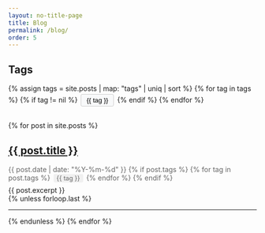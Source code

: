 ```yaml
---
layout: no-title-page
title: Blog
permalink: /blog/
order: 5
---
```


<div class="tags">
  <h2>Tags</h2>
  {% assign tags = site.posts | map: "tags" | uniq | sort %}
  {% for tag in tags %}
    {% if tag != nil %}
      <button class="tag-btn" data-tag="{{ tag }}">{{ tag }}</button>
    {% endif %}
  {% endfor %}
</div>

<div class="posts">
{% for post in site.posts %}
  <article class="post" data-tags="{{ post.tags | join: ' ' }}">
    <h2>
      <a href="{{ post.url | relative_url }}">{{ post.title }}</a>
    </h2>
    <div class="post-meta">
      <time datetime="{{ post.date | date: "%Y-%m-%d" }}">{{ post.date | date: "%Y-%m-%d" }}</time>
      {% if post.tags %}
        <span class="tags">
          {% for tag in post.tags %}
            <span class="tag">{{ tag }}</span>
          {% endfor %}
        </span>
      {% endif %}
    </div>
    {{ post.excerpt }}
  </article>
  {% unless forloop.last %}
    <hr>
  {% endunless %}
{% endfor %}
</div>

<style>
.tags {
  margin-bottom: 2em;
}
.tag-btn {
  display: inline-block;
  padding: 0.3em 0.8em;
  margin: 0.2em;
  border: 1px solid #ccc;
  border-radius: 3px;
  background: #f8f9fa;
  cursor: pointer;
}
.tag-btn.active {
  background: #007bff;
  color: white;
  border-color: #0056b3;
}
.post-meta {
  margin: 0.5em 0;
  color: #666;
}
.post-meta .tag {
  display: inline-block;
  padding: 0.1em 0.5em;
  margin: 0 0.2em;
  background: #f0f0f0;
  border-radius: 3px;
  font-size: 0.9em;
}
.post.hidden {
  display: none;
}
</style>

<script>
document.addEventListener('DOMContentLoaded', function() {
  const tagButtons = document.querySelectorAll('.tag-btn');
  const posts = document.querySelectorAll('.post');
  let activeTag = null;

  tagButtons.forEach(button => {
    button.addEventListener('click', function() {
      const tag = this.getAttribute('data-tag');
      
      // Toggle active state
      if (activeTag === tag) {
        activeTag = null;
        tagButtons.forEach(btn => btn.classList.remove('active'));
        posts.forEach(post => post.classList.remove('hidden'));
      } else {
        activeTag = tag;
        tagButtons.forEach(btn => btn.classList.remove('active'));
        this.classList.add('active');
        
        posts.forEach(post => {
          const postTags = post.getAttribute('data-tags').split(' ');
          if (!postTags.includes(tag)) {
            post.classList.add('hidden');
          } else {
            post.classList.remove('hidden');
          }
        });
      }
    });
  });
});
</script>
